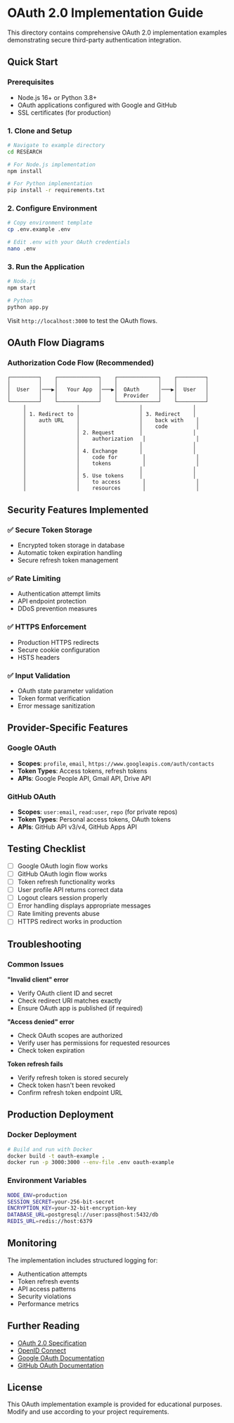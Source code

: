 # OAuth 2.0 Implementation Guide

This directory contains comprehensive OAuth 2.0 implementation examples demonstrating secure third-party authentication integration.

## Quick Start

### Prerequisites
- Node.js 16+ or Python 3.8+
- OAuth applications configured with Google and GitHub
- SSL certificates (for production)

### 1. Clone and Setup

```bash
# Navigate to example directory
cd RESEARCH

# For Node.js implementation
npm install

# For Python implementation
pip install -r requirements.txt
```

### 2. Configure Environment

```bash
# Copy environment template
cp .env.example .env

# Edit .env with your OAuth credentials
nano .env
```

### 3. Run the Application

```bash
# Node.js
npm start

# Python
python app.py
```

Visit `http://localhost:3000` to test the OAuth flows.

## OAuth Flow Diagrams

### Authorization Code Flow (Recommended)

```
┌─────────┐    ┌─────────────┐    ┌─────────────┐    ┌─────────┐
│         │    │             │    │             │    │         │
│  User   │───▶│   Your App  │───▶│  OAuth      │───▶│  User   │
│         │    │             │    │  Provider   │    │         │
└─────────┘    └─────────────┘    └─────────────┘    └─────────┘
     │                │                   │                │
     │ 1. Redirect to │                   │ 3. Redirect    │
     │    auth URL    │                   │    back with    │
     │                │                   │    code         │
     │                │ 2. Request        │                │
     │                │    authorization   │                │
     │                │                   │                │
     │                │ 4. Exchange       │                │
     │                │    code for        │                │
     │                │    tokens          │                │
     │                │                   │                │
     │                │ 5. Use tokens     │                │
     │                │    to access       │                │
     │                │    resources       │                │
```

## Security Features Implemented

### ✅ Secure Token Storage
- Encrypted token storage in database
- Automatic token expiration handling
- Secure refresh token management

### ✅ Rate Limiting
- Authentication attempt limits
- API endpoint protection
- DDoS prevention measures

### ✅ HTTPS Enforcement
- Production HTTPS redirects
- Secure cookie configuration
- HSTS headers

### ✅ Input Validation
- OAuth state parameter validation
- Token format verification
- Error message sanitization

## Provider-Specific Features

### Google OAuth
- **Scopes**: `profile`, `email`, `https://www.googleapis.com/auth/contacts`
- **Token Types**: Access tokens, refresh tokens
- **APIs**: Google People API, Gmail API, Drive API

### GitHub OAuth
- **Scopes**: `user:email`, `read:user`, `repo` (for private repos)
- **Token Types**: Personal access tokens, OAuth tokens
- **APIs**: GitHub API v3/v4, GitHub Apps API

## Testing Checklist

- [ ] Google OAuth login flow works
- [ ] GitHub OAuth login flow works
- [ ] Token refresh functionality works
- [ ] User profile API returns correct data
- [ ] Logout clears session properly
- [ ] Error handling displays appropriate messages
- [ ] Rate limiting prevents abuse
- [ ] HTTPS redirect works in production

## Troubleshooting

### Common Issues

**"Invalid client" error**
- Verify OAuth client ID and secret
- Check redirect URI matches exactly
- Ensure OAuth app is published (if required)

**"Access denied" error**
- Check OAuth scopes are authorized
- Verify user has permissions for requested resources
- Check token expiration

**Token refresh fails**
- Verify refresh token is stored securely
- Check token hasn't been revoked
- Confirm refresh token endpoint URL

## Production Deployment

### Docker Deployment
```bash
# Build and run with Docker
docker build -t oauth-example .
docker run -p 3000:3000 --env-file .env oauth-example
```

### Environment Variables
```bash
NODE_ENV=production
SESSION_SECRET=your-256-bit-secret
ENCRYPTION_KEY=your-32-bit-encryption-key
DATABASE_URL=postgresql://user:pass@host:5432/db
REDIS_URL=redis://host:6379
```

## Monitoring

The implementation includes structured logging for:
- Authentication attempts
- Token refresh events
- API access patterns
- Security violations
- Performance metrics

## Further Reading

- [OAuth 2.0 Specification](https://tools.ietf.org/html/rfc6749)
- [OpenID Connect](https://openid.net/connect/)
- [Google OAuth Documentation](https://developers.google.com/identity/protocols/oauth2)
- [GitHub OAuth Documentation](https://docs.github.com/en/developers/apps/building-oauth-apps)

## License

This OAuth implementation example is provided for educational purposes. Modify and use according to your project requirements.
